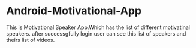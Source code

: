 # Android-Motivational-App
This is Motivational Speaker App.Which has the list of  different motivatinal speakers.
after successgfully login  user can see this list of speakers and theirs list of videos.
